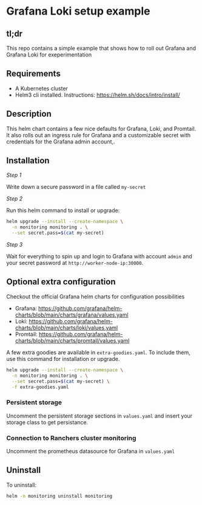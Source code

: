 Grafana Loki setup example
==========================

tl;dr
-----
This repo contains a simple example that shows how to roll out Grafana and Grafana Loki for exeperimentation


Requirements
------------
- A Kubernetes cluster
- Helm3 cli installed. Instructions: https://helm.sh/docs/intro/install/


Description
-----------
This helm chart contains a few nice defaults for Grafana, Loki, and Promtail.
It also rolls out an ingress rule for Grafana and a customizable secret with
credentials for the Grafana admin account,.


Installation
------------

*Step 1*

Write down a secure password in a file called `my-secret`

*Step 2*

Run this helm command to install or upgrade:
```bash
helm upgrade --install --create-namespace \
  -n monitoring monitoring . \
  --set secret.pass=$(cat my-secret)
```

*Step 3*

Wait for everything to spin up and login to Grafana with account `admin` and your secret password at `http://worker-node-ip:30000`.


Optional extra configuration
----------------------------
Checkout the official Grafana helm charts for configuration possibilities
- Grafana: https://github.com/grafana/helm-charts/blob/main/charts/grafana/values.yaml
- Loki: https://github.com/grafana/helm-charts/blob/main/charts/loki/values.yaml
- Promtail: https://github.com/grafana/helm-charts/blob/main/charts/promtail/values.yaml

A few extra goodies are available in `extra-goodies.yaml`.
To include them, use this command for installation or upgrade.

```bash
helm upgrade --install --create-namespace \
  -n monitoring monitoring . \
  --set secret.pass=$(cat my-secret) \
  -f extra-goodies.yaml
```

### Persistent storage
Uncomment the persistent storage sections in `values.yaml` and insert your storage class to get persistance.

### Connection to Ranchers cluster monitoring
Uncomment the prometheus datasource for Grafana in `values.yaml`


Uninstall
---------
To uninstall:
```bash
helm -n monitoring uninstall monitoring
```
